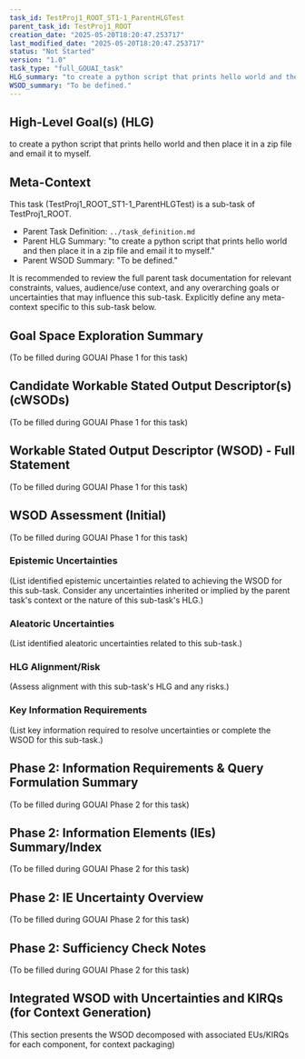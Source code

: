 ```yaml
---
task_id: TestProj1_ROOT_ST1-1_ParentHLGTest
parent_task_id: TestProj1_ROOT
creation_date: "2025-05-20T18:20:47.253717"
last_modified_date: "2025-05-20T18:20:47.253717"
status: "Not Started"
version: "1.0"
task_type: "full_GOUAI_task"
HLG_summary: "to create a python script that prints hello world and then place it in a zip file and email it to myself."
WSOD_summary: "To be defined."
---
```

## High-Level Goal(s) (HLG)

to create a python script that prints hello world and then place it in a zip file and email it to myself.

## Meta-Context

This task (TestProj1_ROOT_ST1-1_ParentHLGTest) is a sub-task of TestProj1_ROOT.

- Parent Task Definition: `../task_definition.md`
- Parent HLG Summary: "to create a python script that prints hello world and then place it in a zip file and email it to myself."
- Parent WSOD Summary: "To be defined."

It is recommended to review the full parent task documentation for relevant constraints, values, audience/use context, and any overarching goals or uncertainties that may influence this sub-task. Explicitly define any meta-context specific to this sub-task below.

## Goal Space Exploration Summary
(To be filled during GOUAI Phase 1 for this task)

## Candidate Workable Stated Output Descriptor(s) (cWSODs)
(To be filled during GOUAI Phase 1 for this task)

## Workable Stated Output Descriptor (WSOD) - Full Statement
(To be filled during GOUAI Phase 1 for this task)

## WSOD Assessment (Initial)
(To be filled during GOUAI Phase 1 for this task)
### Epistemic Uncertainties
(List identified epistemic uncertainties related to achieving the WSOD for this sub-task. Consider any uncertainties inherited or implied by the parent task's context or the nature of this sub-task's HLG.)
### Aleatoric Uncertainties
(List identified aleatoric uncertainties related to this sub-task.)
### HLG Alignment/Risk
(Assess alignment with this sub-task's HLG and any risks.)
### Key Information Requirements
(List key information required to resolve uncertainties or complete the WSOD for this sub-task.)

## Phase 2: Information Requirements & Query Formulation Summary
(To be filled during GOUAI Phase 2 for this task)

## Phase 2: Information Elements (IEs) Summary/Index
(To be filled during GOUAI Phase 2 for this task)

## Phase 2: IE Uncertainty Overview
(To be filled during GOUAI Phase 2 for this task)

## Phase 2: Sufficiency Check Notes
(To be filled during GOUAI Phase 2 for this task)

## Integrated WSOD with Uncertainties and KIRQs (for Context Generation)
(This section presents the WSOD decomposed with associated EUs/KIRQs for each component, for context packaging)
